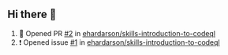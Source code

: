 ## Hi there 👋

<!--
**ehardarson/ehardarson** is a ✨ _special_ ✨ repository because its `README.md` (this file) appears on your GitHub profile.

Here are some ideas to get you started:

- 🔭 I’m currently working on ...
- 🌱 I’m currently learning ...
- 👯 I’m looking to collaborate on ...
- 🤔 I’m looking for help with ...
- 💬 Ask me about ...
- 📫 How to reach me: ...
- 😄 Pronouns: ...
- ⚡ Fun fact: ...
-->

<!--START_SECTION:activity-->
1. 💪 Opened PR [#2](https://github.com/ehardarson/skills-introduction-to-codeql/pull/2) in [ehardarson/skills-introduction-to-codeql](https://github.com/ehardarson/skills-introduction-to-codeql)
2. ❗ Opened issue [#1](https://github.com/ehardarson/skills-introduction-to-codeql/issues/1) in [ehardarson/skills-introduction-to-codeql](https://github.com/ehardarson/skills-introduction-to-codeql)
<!--END_SECTION:activity-->
